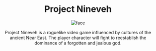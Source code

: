 <div align="center">
<h1>Project Nineveh</h1>

![face](https://user-images.githubusercontent.com/55513603/151712200-b4946bfe-0cb9-47eb-b779-0bc062ce4f42.png)



Project Nineveh is a roguelike video game influenced by cultures of the ancient Near East. 
The player character will fight to reestablish the dominance of a forgotten and jealous god. 
<div>
